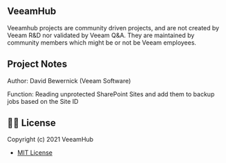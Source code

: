 ## VeeamHub
Veeamhub projects are community driven projects, and are not created by Veeam R&D nor validated by Veeam Q&A. They are maintained by community members which might be or not be Veeam employees.

## Project Notes
Author: David Bewernick (Veeam Software)

Function: Reading unprotected SharePoint Sites and add them to backup jobs based on the Site ID

## 🤝🏾 License
Copyright (c) 2021 VeeamHub

- [MIT License](LICENSE)
